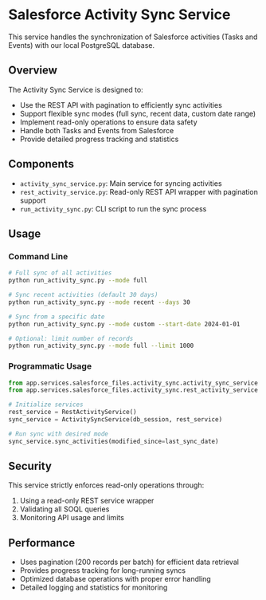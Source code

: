 # Salesforce Activity Sync Service

This service handles the synchronization of Salesforce activities (Tasks and Events) with our local PostgreSQL database.

## Overview

The Activity Sync Service is designed to:
- Use the REST API with pagination to efficiently sync activities
- Support flexible sync modes (full sync, recent data, custom date range)
- Implement read-only operations to ensure data safety
- Handle both Tasks and Events from Salesforce
- Provide detailed progress tracking and statistics

## Components

- `activity_sync_service.py`: Main service for syncing activities
- `rest_activity_service.py`: Read-only REST API wrapper with pagination support
- `run_activity_sync.py`: CLI script to run the sync process

## Usage

### Command Line

```bash
# Full sync of all activities
python run_activity_sync.py --mode full

# Sync recent activities (default 30 days)
python run_activity_sync.py --mode recent --days 30

# Sync from a specific date
python run_activity_sync.py --mode custom --start-date 2024-01-01

# Optional: limit number of records
python run_activity_sync.py --mode full --limit 1000
```

### Programmatic Usage

```python
from app.services.salesforce_files.activity_sync.activity_sync_service import ActivitySyncService
from app.services.salesforce_files.activity_sync.rest_activity_service import RestActivityService

# Initialize services
rest_service = RestActivityService()
sync_service = ActivitySyncService(db_session, rest_service)

# Run sync with desired mode
sync_service.sync_activities(modified_since=last_sync_date)
```

## Security

This service strictly enforces read-only operations through:
1. Using a read-only REST service wrapper
2. Validating all SOQL queries
3. Monitoring API usage and limits

## Performance

- Uses pagination (200 records per batch) for efficient data retrieval
- Provides progress tracking for long-running syncs
- Optimized database operations with proper error handling
- Detailed logging and statistics for monitoring 
